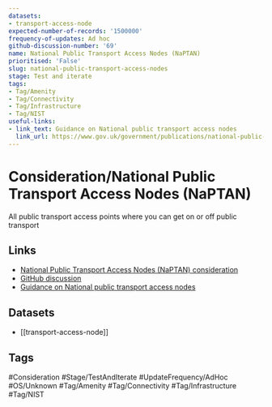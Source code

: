 ```yaml
---
datasets:
- transport-access-node
expected-number-of-records: '1500000'
frequency-of-updates: Ad hoc
github-discussion-number: '69'
name: National Public Transport Access Nodes (NaPTAN)
prioritised: 'False'
slug: national-public-transport-access-nodes
stage: Test and iterate
tags:
- Tag/Amenity
- Tag/Connectivity
- Tag/Infrastructure
- Tag/NIST
useful-links:
- link_text: Guidance on National public transport access nodes
  link_url: https://www.gov.uk/government/publications/national-public-transport-access-node-schema
---
```


# Consideration/National Public Transport Access Nodes (NaPTAN)

All public transport access points where you can get on or off public transport

## Links

* [National Public Transport Access Nodes (NaPTAN) consideration](https://design.planning.data.gov.uk/planning-consideration/national-public-transport-access-nodes)
* [GitHub discussion](https://github.com/digital-land/data-standards-backlog/discussions/69)
* [Guidance on National public transport access nodes](https://www.gov.uk/government/publications/national-public-transport-access-node-schema)

## Datasets

* [[transport-access-node]]

## Tags

#Consideration #Stage/TestAndIterate #UpdateFrequency/AdHoc #OS/Unknown #Tag/Amenity #Tag/Connectivity #Tag/Infrastructure #Tag/NIST